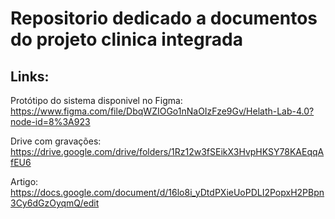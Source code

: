 # Repositorio dedicado a documentos do projeto clinica integrada 

## Links:

Protótipo do sistema disponivel no Figma: 
https://www.figma.com/file/DbqWZIOGo1nNaOIzFze9Gv/Helath-Lab-4.0?node-id=8%3A923

Drive com gravações:
https://drive.google.com/drive/folders/1Rz12w3fSEikX3HvpHKSY78KAEqqAfEU6

Artigo:
https://docs.google.com/document/d/16lo8i_yDtdPXieUoPDLI2PopxH2PBpn3Cy6dGzOyqmQ/edit

